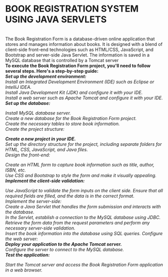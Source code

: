 # BOOK REGISTRATION SYSTEM USING JAVA SERVLETS
<br>
The Book Registration Form is a database-driven online application that stores and manages information about books. It is designed with a blend of client-side front-end technologies such as HTML/CSS, JavaScript, and Bootstrap and server-side Java Servlet. The information is saved in a MySQL database that is controlled by a Tomcat server
<br>
<b>
To execute the Book Registration Form project, you'll need to follow several steps. Here's a step-by-step guide:</b>
<i>
  <br>
<b> Set up the development environment: </b>
<br>
Install an Integrated Development Environment (IDE) such as Eclipse or IntelliJ IDEA.
    <br>
Install Java Development Kit (JDK) and configure it with your IDE.
    <br>
Install a web server such as Apache Tomcat and configure it with your IDE.
    <br>
<b> Set up the database: </b>
    <br>

Install MySQL database server.
    <br>
Create a new database for the Book Registration Form project.
    <br>
Create the necessary tables to store book information.
    <br>
Create the project structure:
    <br>

  <b> Create a new project in your IDE.</b>
    <br>
Set up the directory structure for the project, including separate folders for HTML, CSS, JavaScript, and Java files.
    <br>
Design the front-end:
    <br>

Create an HTML form to capture book information such as title, author, ISBN, etc.
    <br>
Use CSS and Bootstrap to style the form and make it visually appealing.
    <br>
  <b> Implement the client-side validation:</b>
    <br>

Use JavaScript to validate the form inputs on the client side.
Ensure that all required fields are filled, and the data is in the correct format.
    <br>
Implement the server-side:
  <br>
Create a Java Servlet that handles the form submission and interacts with the database.
    <br>
In the Servlet, establish a connection to the MySQL database using JDBC.
    <br>
Retrieve the form data from the request parameters and perform any necessary server-side validation.
    <br>
Insert the book information into the database using SQL queries.
Configure the web server:
    <br>
<b>
  Deploy your application to the Apache Tomcat server.</b>
    <br>
Configure the server to connect to the MySQL database.
    <br>
  <b> Test the application:</b>
    <br>

Start the Tomcat server and access the Book Registration Form application in a web browser.
    <br>

</i>










